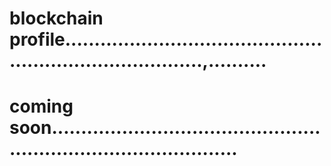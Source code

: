 # blockchain profile.............................................................................,..........
# coming soon.....................................................................................
